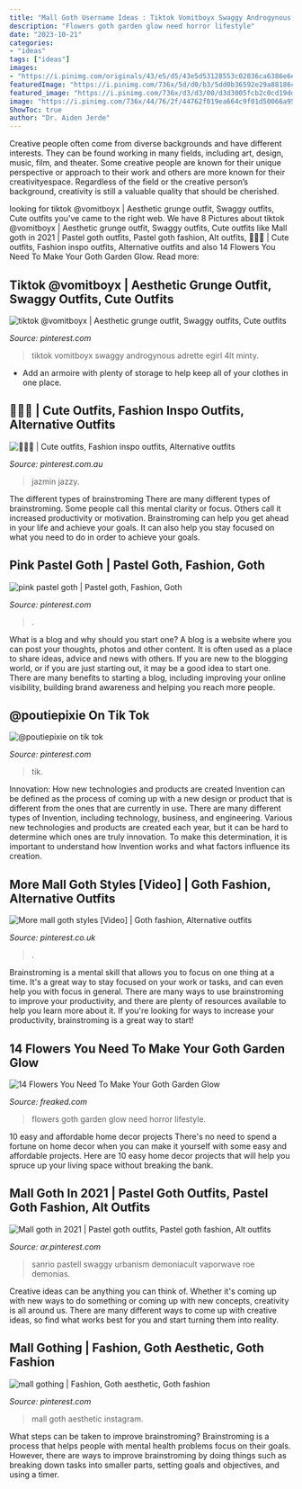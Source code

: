 ```yaml
---
title: "Mall Goth Username Ideas : Tiktok Vomitboyx Swaggy Androgynous Adrette Egirl 4lt Minty"
description: "Flowers goth garden glow need horror lifestyle"
date: "2023-10-21"
categories:
- "ideas"
tags: ["ideas"]
images:
- "https://i.pinimg.com/originals/43/e5/d5/43e5d53128553c02836ca6386e6e82a4.jpg"
featuredImage: "https://i.pinimg.com/736x/5d/d0/b3/5dd0b36592e29a88186c00929c861027.jpg"
featured_image: "https://i.pinimg.com/736x/d3/d3/00/d3d3005fcb2c0cd19dd80fa0f21708ec.jpg"
image: "https://i.pinimg.com/736x/44/76/2f/44762f019ea664c9f01d50066a952488.jpg"
ShowToc: true
author: "Dr. Aiden Jerde"
---
```



Creative people often come from diverse backgrounds and have different interests. They can be found working in many fields, including art, design, music, film, and theater. Some creative people are known for their unique perspective or approach to their work and others are more known for their creativityespace. Regardless of the field or the creative person’s background, creativity is still a valuable quality that should be cherished.

	

		
looking for tiktok @vomitboyx | Aesthetic grunge outfit, Swaggy outfits, Cute outfits you've came to the right web. We have 8 Pictures about tiktok @vomitboyx | Aesthetic grunge outfit, Swaggy outfits, Cute outfits like Mall goth in 2021 | Pastel goth outfits, Pastel goth fashion, Alt outfits, 🖤🖤🖤 | Cute outfits, Fashion inspo outfits, Alternative outfits and also 14 Flowers You Need To Make Your Goth Garden Glow. Read more:
		
    
## Tiktok @vomitboyx | Aesthetic Grunge Outfit, Swaggy Outfits, Cute Outfits

<img loading=lazy src="https://i.pinimg.com/736x/5d/d0/b3/5dd0b36592e29a88186c00929c861027.jpg" onerror="this.onerror=null;this.src='https://tse4.mm.bing.net/th?id=OIP.lUrLV71GetEGtO4Vu8T58wHaKt&amp;pid=15.1';" alt="tiktok @vomitboyx | Aesthetic grunge outfit, Swaggy outfits, Cute outfits">

_Source: pinterest.com_

>tiktok vomitboyx swaggy androgynous adrette egirl 4lt minty. 

	

- Add an armoire with plenty of storage to help keep all of your clothes in one place.

    
## 🖤🖤🖤 | Cute Outfits, Fashion Inspo Outfits, Alternative Outfits

<img loading=lazy src="https://i.pinimg.com/736x/d3/d3/00/d3d3005fcb2c0cd19dd80fa0f21708ec.jpg" onerror="this.onerror=null;this.src='https://tse3.mm.bing.net/th?id=OIP.mxVDDkLRd02lzqH5EgQS8wHaMc&amp;pid=15.1';" alt="🖤🖤🖤 | Cute outfits, Fashion inspo outfits, Alternative outfits">

_Source: pinterest.com.au_

>jazmin jazzy. 

	

The different types of brainstroming
There are many different types of brainstroming. Some people call this mental clarity or focus. Others call it increased productivity or motivation. Brainstroming can help you get ahead in your life and achieve your goals. It can also help you stay focused on what you need to do in order to achieve your goals.

    
## Pink Pastel Goth | Pastel Goth, Fashion, Goth

<img loading=lazy src="https://i.pinimg.com/736x/e7/c9/30/e7c930b83e40a67871611b29bfa49259.jpg" onerror="this.onerror=null;this.src='https://tse1.mm.bing.net/th?id=OIP.Sx54UXkZYI-AyyZfYYjxPAHaHa&amp;pid=15.1';" alt="pink pastel goth | Pastel goth, Fashion, Goth">

_Source: pinterest.com_

>. 

	

What is a blog and why should you start one?
A blog is a website where you can post your thoughts, photos and other content. It is often used as a place to share ideas, advice and news with others. If you are new to the blogging world, or if you are just starting out, it may be a good idea to start one. There are many benefits to starting a blog, including improving your online visibility, building brand awareness and helping you reach more people.

    
## @poutiepixie On Tik Tok

<img loading=lazy src="https://i.pinimg.com/originals/43/e5/d5/43e5d53128553c02836ca6386e6e82a4.jpg" onerror="this.onerror=null;this.src='https://tse4.mm.bing.net/th?id=OIP.Jwc_I96kiCayEoatFb1GPwHaQA&amp;pid=15.1';" alt="@poutiepixie on tik tok">

_Source: pinterest.com_

>tik. 

	

Innovation: How new technologies and products are created
Invention can be defined as the process of coming up with a new design or product that is different from the ones that are currently in use. There are many different types of Invention, including technology, business, and engineering. 
 Various new technologies and products are created each year, but it can be hard to determine which ones are truly innovation. To make this determination, it is important to understand how Invention works and what factors influence its creation.

    
## More Mall Goth Styles [Video] | Goth Fashion, Alternative Outfits

<img loading=lazy src="https://i.pinimg.com/736x/44/76/2f/44762f019ea664c9f01d50066a952488.jpg" onerror="this.onerror=null;this.src='https://tse4.mm.bing.net/th?id=OIP.XiNVTwOdMzCqA62BXNttJgHaNK&amp;pid=15.1';" alt="More mall goth styles [Video] | Goth fashion, Alternative outfits">

_Source: pinterest.co.uk_

>. 

	

Brainstroming is a mental skill that allows you to focus on one thing at a time. It's a great way to stay focused on your work or tasks, and can even help you with focus in general. There are many ways to use brainstroming to improve your productivity, and there are plenty of resources available to help you learn more about it. If you're looking for ways to increase your productivity, brainstroming is a great way to start!

    
## 14 Flowers You Need To Make Your Goth Garden Glow

<img loading=lazy src="https://freaked.com/wp-content/uploads/2020/06/My-Post-100.png" onerror="this.onerror=null;this.src='https://tse4.mm.bing.net/th?id=OIP.e4CL6VLS2MTYKP3Thn4a7QHaD4&amp;pid=15.1';" alt="14 Flowers You Need To Make Your Goth Garden Glow">

_Source: freaked.com_

>flowers goth garden glow need horror lifestyle. 

	

10 easy and affordable home decor projects
There's no need to spend a fortune on home decor when you can make it yourself with some easy and affordable projects. Here are 10 easy home decor projects that will help you spruce up your living space without breaking the bank.

    
## Mall Goth In 2021 | Pastel Goth Outfits, Pastel Goth Fashion, Alt Outfits

<img loading=lazy src="https://i.pinimg.com/736x/03/cc/27/03cc27d4df504269c721a5ee12769889.jpg" onerror="this.onerror=null;this.src='https://tse2.mm.bing.net/th?id=OIP.r084Krp_CAPGVJc2kXLFSQHaMY&amp;pid=15.1';" alt="Mall goth in 2021 | Pastel goth outfits, Pastel goth fashion, Alt outfits">

_Source: ar.pinterest.com_

>sanrio pastell swaggy urbanism demoniacult vaporwave roe demonias. 

	

Creative ideas can be anything you can think of. Whether it's coming up with new ways to do something or coming up with new concepts, creativity is all around us. There are many different ways to come up with creative ideas, so find what works best for you and start turning them into reality.

    
## Mall Gothing | Fashion, Goth Aesthetic, Goth Fashion

<img loading=lazy src="https://i.pinimg.com/736x/62/4f/5e/624f5e337ebc3164d17757085e1a4cfa.jpg" onerror="this.onerror=null;this.src='https://tse4.mm.bing.net/th?id=OIP.JTpzNdcY6vHY7qN_pWgebgHaHa&amp;pid=15.1';" alt="mall gothing | Fashion, Goth aesthetic, Goth fashion">

_Source: pinterest.com_

>mall goth aesthetic instagram. 

	

What steps can be taken to improve brainstroming?
Brainstroming is a process that helps people with mental health problems focus on their goals. However, there are ways to improve brainstroming by doing things such as breaking down tasks into smaller parts, setting goals and objectives, and using a timer.

